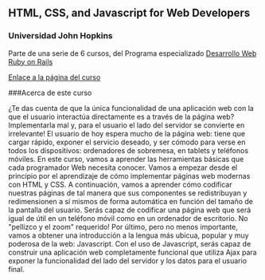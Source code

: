 ## HTML, CSS, and Javascript for Web Developers
### Universidad John Hopkins

Parte de una serie de 6 cursos, del Programa especializado [Desarrollo Web Ruby on Rails](https://www.coursera.org/specializations/ruby-on-rails)

[Enlace a la página del curso](https://www.coursera.org/learn/html-css-javascript-for-web-developers/)

###Acerca de este curso

¿Te das cuenta de que la única funcionalidad de una aplicación web con la que el usuario interactúa directamente es a través de la página web? Implementarla mal y, para el usuario el lado del servidor se convierte en irrelevante! El usuario de hoy espera mucho de la página web: tiene que cargar rápido, exponer el servicio deseado, y ser cómodo para verse en todos los dispositivos: ordenadores de sobremesa, en tablets y teléfonos móviles.
En este curso, vamos a aprender las herramientas básicas que cada programador Web necesita conocer. Vamos a empezar desde el principio por el aprendizaje de cómo implementar páginas web modernas con HTML y CSS. A continuación, vamos a aprender cómo codificar nuestras páginas de tal manera que sus componentes se redistribuyan y redimensionen a sí mismos de forma automática en función del tamaño de la pantalla del usuario. Serás capaz de codificar una página web que será igual de útil en un teléfono móvil como en un ordenador de escritorio. No "pellizco y el zoom" requerido! Por último, pero no menos importante, vamos a obtener una introducción a la lengua más ubicua, popular y muy poderosa de la web: Javascript. Con el uso de Javascript, serás capaz de construir una aplicación web completamente funcional que utiliza Ajax para exponer la funcionalidad del lado del servidor y los datos para el usuario final.
